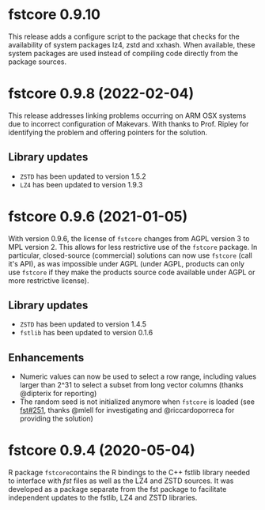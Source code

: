 

# fstcore 0.9.10

This release adds a configure script to the package that checks for the availability of system packages lz4, zstd and
xxhash. When available, these system packages are used instead of compiling code directly from the package sources.


# fstcore 0.9.8 (2022-02-04)

This release addresses linking problems occurring on ARM OSX systems due to incorrect configuration of Makevars.
With thanks to Prof. Ripley for identifying the problem and offering pointers for the solution.

## Library updates

* `ZSTD` has been updated to version 1.5.2
* `LZ4` has been updated to version 1.9.3


# fstcore 0.9.6 (2021-01-05)

With version 0.9.6, the license of `fstcore` changes from AGPL version 3 to MPL version 2. This allows for less
restrictive use of the `fstcore` package. In particular, closed-source (commercial) solutions can now use `fstcore`
(call it's API), as was impossible under AGPL (under AGPL, products can only use `fstcore` if they make the products
source code available under AGPL or more restrictive license).

## Library updates

* `ZSTD` has been updated to version 1.4.5
* `fstlib` has been updated to version 0.1.6

## Enhancements

* Numeric values can now be used to select a row range, including values larger than 2^31 to select a subset from
long vector columns (thanks @dipterix for reporting)
* The random seed is not initialized anymore when `fstcore` is loaded (see [fst#251](https://github.com/fstpackage/fst/issues/251), thanks @mlell for investigating and @riccardoporreca for providing the solution)


# fstcore 0.9.4 (2020-05-04)

R package `fstcore`contains the R bindings to the C++ fstlib library needed to interface with _fst_ files as well as
the LZ4 and ZSTD sources. It was developed as a package separate from the fst package to facilitate independent
updates to the fstlib, LZ4 and ZSTD libraries.
